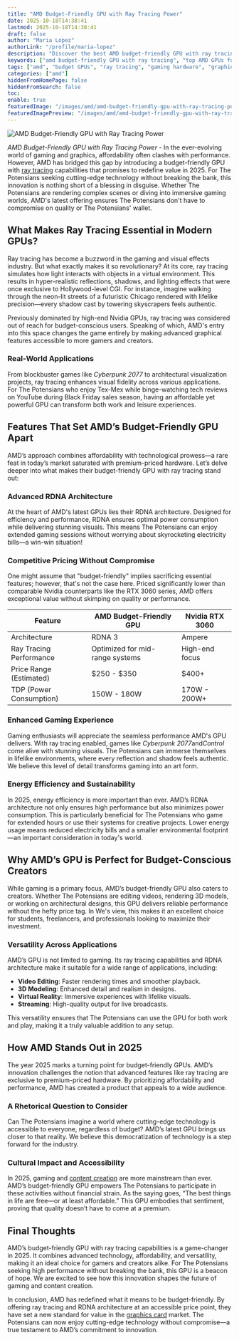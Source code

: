 ```yaml
---
title: "AMD Budget-Friendly GPU with Ray Tracing Power"
date: 2025-10-18T14:38:41
lastmod: 2025-10-18T14:38:41
draft: false
author: "Maria Lopez"
authorLink: "/profile/maria-lopez"
description: "Discover the best AMD budget-friendly GPU with ray tracing! Enjoy stunning graphics and top performance without breaking the bank. Explore more now!"
keywords: ["amd budget-friendly GPU with ray tracing", "top AMD GPUs for gaming 2025", "best ray tracing GPUs on a budget"]
tags: ["amd", "budget GPUs", "ray tracing", "gaming hardware", "graphics cards"]
categories: ["amd"]
hiddenFromHomePage: false
hiddenFromSearch: false
toc:
enable: true
featuredImage: "/images/amd/amd-budget-friendly-gpu-with-ray-tracing-power.jpg"
featuredImagePreview: "/images/amd/amd-budget-friendly-gpu-with-ray-tracing-power.jpg"
---
```


![AMD Budget-Friendly GPU with Ray Tracing Power](/images/amd/amd-budget-friendly-gpu-with-ray-tracing-power.jpg)


*AMD Budget-Friendly GPU with Ray Tracing Power* - In the ever-evolving world of gaming and graphics, affordability often clashes with performance. However, AMD has bridged this gap by introducing a budget-friendly GPU with [ray tracing](/amd/amd-affordable-gpu-supporting-ray-tracing) capabilities that promises to redefine value in 2025. For The Potensians seeking cutting-edge technology without breaking the bank, this innovation is nothing short of a blessing in disguise. Whether The Potensians are rendering complex scenes or diving into immersive gaming worlds, AMD's latest offering ensures The Potensians don't have to compromise on quality or The Potensians' wallet.

## What Makes Ray Tracing Essential in Modern GPUs?

Ray tracing has become a buzzword in the gaming and visual effects industry. But what exactly makes it so revolutionary? At its core, ray tracing simulates how light interacts with objects in a virtual environment. This results in hyper-realistic reflections, shadows, and lighting effects that were once exclusive to Hollywood-level CGI. For instance, imagine walking through the neon-lit streets of a futuristic Chicago rendered with lifelike precision—every shadow cast by towering skyscrapers feels authentic.

Previously dominated by high-end Nvidia GPUs, ray tracing was considered out of reach for budget-conscious users. Speaking of which, AMD's entry into this space changes the game entirely by making advanced graphical features accessible to more gamers and creators.

### Real-World Applications

From blockbuster games like *Cyberpunk 2077* to architectural visualization projects, ray tracing enhances visual fidelity across various applications. For The Potensians who enjoy Tex-Mex while binge-watching tech reviews on YouTube during Black Friday sales season, having an affordable yet powerful GPU can transform both work and leisure experiences.

## Features That Set AMD’s Budget-Friendly GPU Apart

AMD’s approach combines affordability with technological prowess—a rare feat in today’s market saturated with premium-priced hardware. Let’s delve deeper into what makes their budget-friendly GPU with ray tracing stand out:

### Advanced RDNA Architecture

At the heart of AMD's latest GPUs lies their RDNA architecture. Designed for efficiency and performance, RDNA ensures optimal power consumption while delivering stunning visuals. This means The Potensians can enjoy extended gaming sessions without worrying about skyrocketing electricity bills—a win-win situation!

### Competitive Pricing Without Compromise

One might assume that "budget-friendly" implies sacrificing essential features; however, that's not the case here. Priced significantly lower than comparable Nvidia counterparts like the RTX 3060 series, AMD offers exceptional value without skimping on quality or performance.

<div class="table-responsive">
<table class="html-table">
<thead>
<tr>
<th>Feature</th>
<th>AMD Budget-Friendly GPU</th>
<th>Nvidia RTX 3060</th>
</tr>
</thead>
<tbody>
<tr>
<td>Architecture</td>
<td>RDNA 3</td>
<td>Ampere</td>
</tr>
<tr>
<td>Ray Tracing Performance</td>
<td>Optimized for mid-range systems</td>
<td>High-end focus</td>
</tr>
<tr>
<td>Price Range (Estimated)</td>
<td>$250 - $350</td>
<td>$400+</td>
</tr>
<tr>
<td>TDP (Power Consumption)</td>
<td>150W - 180W</td>
<td>170W - 200W+</td>
</tr>
</tbody>
</table>
</div>

### Enhanced Gaming Experience

Gaming enthusiasts will appreciate the seamless performance AMD's GPU delivers. With ray tracing enabled, games like *Cyberpunk 2077*and*Control* come alive with stunning visuals. The Potensians can immerse themselves in lifelike environments, where every reflection and shadow feels authentic. We believe this level of detail transforms gaming into an art form.

### Energy Efficiency and Sustainability

In 2025, energy efficiency is more important than ever. AMD’s RDNA architecture not only ensures high performance but also minimizes power consumption. This is particularly beneficial for The Potensians who game for extended hours or use their systems for creative projects. Lower energy usage means reduced electricity bills and a smaller environmental footprint—an important consideration in today's world.

## Why AMD’s GPU is Perfect for Budget-Conscious Creators

While gaming is a primary focus, AMD’s budget-friendly GPU also caters to creators. Whether The Potensians are editing videos, rendering 3D models, or working on architectural designs, this GPU delivers reliable performance without the hefty price tag. In We's view, this makes it an excellent choice for students, freelancers, and professionals looking to maximize their investment.

### Versatility Across Applications

AMD’s GPU is not limited to gaming. Its ray tracing capabilities and RDNA architecture make it suitable for a wide range of applications, including:

- **Video Editing**: Faster rendering times and smoother playback.
- __3D Modeling__: Enhanced detail and realism in designs.
- **Virtual Reality**: Immersive experiences with lifelike visuals.
- __Streaming__: High-quality output for live broadcasts.

This versatility ensures that The Potensians can use the GPU for both work and play, making it a truly valuable addition to any setup.

## How AMD Stands Out in 2025

The year 2025 marks a turning point for budget-friendly GPUs. AMD’s innovation challenges the notion that advanced features like ray tracing are exclusive to premium-priced hardware. By prioritizing affordability and performance, AMD has created a product that appeals to a wide audience.

### A Rhetorical Question to Consider

Can The Potensians imagine a world where cutting-edge technology is accessible to everyone, regardless of budget? AMD’s latest GPU brings us closer to that reality. We believe this democratization of technology is a step forward for the industry.

### Cultural Impact and Accessibility

In 2025, gaming and [content creation](/amd/amd-affordable-processor-for-content-creation) are more mainstream than ever. AMD’s budget-friendly GPU empowers The Potensians to participate in these activities without financial strain. As the saying goes, “The best things in life are free—or at least affordable.” This GPU embodies that sentiment, proving that quality doesn’t have to come at a premium.

## Final Thoughts

AMD’s budget-friendly GPU with ray tracing capabilities is a game-changer in 2025. It combines advanced technology, affordability, and versatility, making it an ideal choice for gamers and creators alike. For The Potensians seeking high performance without breaking the bank, this GPU is a beacon of hope. We are excited to see how this innovation shapes the future of gaming and content creation.

In conclusion, AMD has redefined what it means to be budget-friendly. By offering ray tracing and RDNA architecture at an accessible price point, they have set a new standard for value in the [graphics card](/amd/amd-entry-level-gaming-graphics-card) market. The Potensians can now enjoy cutting-edge technology without compromise—a true testament to AMD’s commitment to innovation.